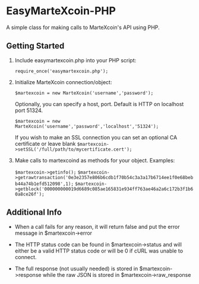 EasyMarteXcoin-PHP
===============

A simple class for making calls to MarteXcoin's API using PHP.

Getting Started
---------------
1. Include easymartexcoin.php into your PHP script:

	`require_once('easymartexcoin.php');`
2. Initialize MarteXcoin connection/object:

	`$martexcoin = new MarteXcoin('username','password');`

	Optionally, you can specify a host, port. Default is HTTP on localhost port 51324.

	`$martexcoin = new MarteXcoin('username','password','localhost','51324');`

	If you wish to make an SSL connection you can set an optional CA certificate or leave blank
	`$martexcoin->setSSL('/full/path/to/mycertificate.cert');`

3. Make calls to martexcoind as methods for your object. Examples:

	`$martexcoin->getinfo();`
	`$martexcoin->getrawtransaction('0e3e2357e806b6cdb1f70b54c3a3a17b6714ee1f0e68bebb44a74b1efd512098',1);`
	`$martexcoin->getblock('000000000019d6689c085ae165831e934ff763ae46a2a6c172b3f1b60a8ce26f');`

Additional Info
---------------
* When a call fails for any reason, it will return false and put the error message in $martexcoin->error

* The HTTP status code can be found in $martexcoin->status and will either be a valid HTTP status code or will be 0 if cURL was unable to connect.

* The full response (not usually needed) is stored in $martexcoin->response while the raw JSON is stored in $martexcoin->raw_response
